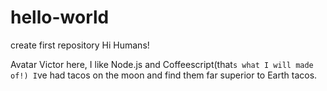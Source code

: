 # hello-world
create first repository 
Hi Humans!

Avatar Victor here, I like Node.js and Coffeescript(that`s what I will made of!)
I`ve had tacos on the moon and find them far superior to Earth tacos.
